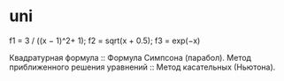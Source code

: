 # uni
f1 = 3 / ((x − 1)^2+ 1);
f2 =  sqrt(x + 0.5);
f3 = exp(−x)

Квадратурная формула :: Формула Симпсона (парабол).
Метод приближенного решения уравнений :: Метод касательных (Ньютона).
